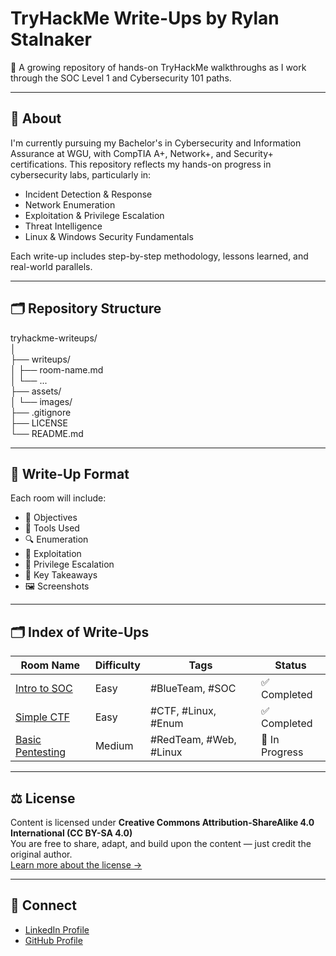 # TryHackMe Write-Ups by Rylan Stalnaker

📁 A growing repository of hands-on TryHackMe walkthroughs as I work through the SOC Level 1 and Cybersecurity 101 paths.

---

## 🎯 About

I'm currently pursuing my Bachelor's in Cybersecurity and Information Assurance at WGU, with CompTIA A+, Network+, and Security+ certifications. This repository reflects my hands-on progress in cybersecurity labs, particularly in:

- Incident Detection & Response
- Network Enumeration
- Exploitation & Privilege Escalation
- Threat Intelligence
- Linux & Windows Security Fundamentals

Each write-up includes step-by-step methodology, lessons learned, and real-world parallels.

---

## 🗂️ Repository Structure

tryhackme-writeups/  
│  
├── writeups/  
│ ├── room-name.md  
│ └── ...  
├── assets/  
│ └── images/  
├── .gitignore  
├── LICENSE  
└── README.md  

---

## 📝 Write-Up Format

Each room will include:
- 🧠 Objectives
- 🧰 Tools Used
- 🔍 Enumeration
- 🎯 Exploitation
- 🔐 Privilege Escalation
- 📌 Key Takeaways
- 🖼️ Screenshots

---

## 🗂️ Index of Write-Ups

| Room Name                    | Difficulty | Tags                   | Status     |
|-----------------------------|------------|------------------------|------------|
| [Intro to SOC](writeups/intro-to-soc.md) | Easy       | #BlueTeam, #SOC         | ✅ Completed |
| [Simple CTF](writeups/simple-ctf.md)     | Easy       | #CTF, #Linux, #Enum     | ✅ Completed |
| [Basic Pentesting](writeups/basic-pentesting.md) | Medium | #RedTeam, #Web, #Linux | 🚧 In Progress |

---

## ⚖️ License

Content is licensed under **Creative Commons Attribution-ShareAlike 4.0 International (CC BY-SA 4.0)**  
You are free to share, adapt, and build upon the content — just credit the original author.  
[Learn more about the license →](https://creativecommons.org/licenses/by-sa/4.0/)

---

## 🤝 Connect

- [LinkedIn Profile](https://linkedin.com/in/rylan-stalnaker-6ba923180)
- [GitHub Profile](https://github.com/Rylandale515)
